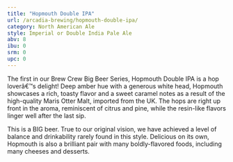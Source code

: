 ```yaml
---
title: "Hopmouth Double IPA"
url: /arcadia-brewing/hopmouth-double-ipa/
category: North American Ale
style: Imperial or Double India Pale Ale
abv: 8
ibu: 0
srm: 0
upc: 0
---
```

The first in our Brew Crew Big Beer Series, Hopmouth Double IPA is a hop loverâ€™s delight!  Deep amber hue with a generous white head, Hopmouth showcases a rich, toasty flavor and a sweet caramel notes as a result of the high-quality Maris Otter Malt, imported from the UK.  The hops are right up front in the aroma, reminiscent of citrus and pine, while the resin-like flavors linger well after the last sip.

This is a BIG beer.  True to our original vision, we have achieved a level of balance and drinkability rarely found in this style.  Delicious on its own, Hopmouth is also a brilliant pair with many boldly-flavored foods, including many cheeses and desserts.
